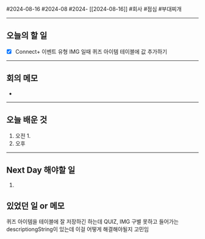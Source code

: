#2024-08-16 #2024-08 #2024- [[2024-08-16]]
#회사 #점심 #부대찌개 

---
## 오늘의 할 일
- [x] Connect+ 이벤트 유형 IMG 일때 퀴즈 아이템 테이블에 값 추가하기
---
## 회의 메모
- 
---
## 오늘 배운 것
1. 오전
    1. 
2. 오후

---
## Next Day 해야할 일
1. 


## 있었던 일 or 메모

퀴즈 아이템을 테이블에 잘 저장하긴 하는데 
QUIZ, IMG 구별 못하고 들어가는 descriptiongString이 있는데 이걸 어떻게 해결해야될지 고민임